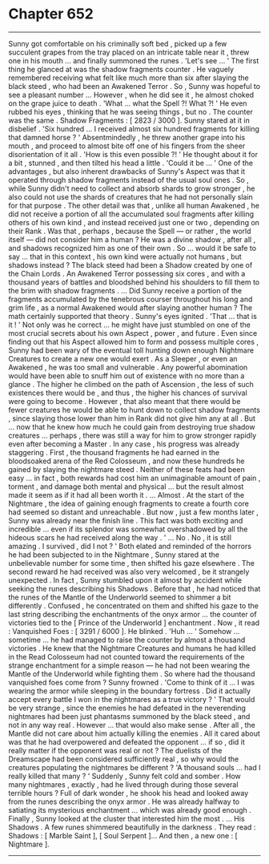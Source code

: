
# Chapter 652


---

Sunny got comfortable on his criminally soft bed , picked up a few succulent grapes from the tray placed on an intricate table near it , threw one in his mouth … and finally summoned the runes .
'Let's see … '
The first thing he glanced at was the shadow fragments counter . He vaguely remembered receiving what felt like much more than six after slaying the black steed , who had been an Awakened Terror . So , Sunny was hopeful to see a pleasant number …
However , when he did see it , he almost choked on the grape juice to death .
'What … what the Spell ?! What ?! '
He even rubbed his eyes , thinking that he was seeing things , but no . The counter was the same .
Shadow Fragments : [ 2823 / 3000 ].
Sunny stared at it in disbelief .
'Six hundred … I received almost six hundred fragments for killing that damned horse ? '
Absentmindedly , he threw another grape into his mouth , and proceed to almost bite off one of his fingers from the sheer disorientation of it all .
'How is this even possible ?! '
He thought about it for a bit , stunned , and then tilted his head a little .
'Could it be … '
One of the advantages , but also inherent drawbacks of Sunny's Aspect was that it operated through shadow fragments instead of the usual soul ones . So , while Sunny didn't need to collect and absorb shards to grow stronger , he also could not use the shards of creatures that he had not personally slain for that purpose .
The other detail was that , unlike all human Awakened , he did not receive a portion of all the accumulated soul fragments after killing others of his own kind , and instead received just one or two , depending on their Rank .
Was that , perhaps , because the Spell — or rather , the world itself — did not consider him a human ? He was a divine shadow , after all , and shadows recognized him as one of their own . So … would it be safe to say … that in this context , his own kind were actually not humans , but shadows instead ?
The black steed had been a Shadow created by one of the Chain Lords . An Awakened Terror possessing six cores , and with a thousand years of battles and bloodshed behind his shoulders to fill them to the brim with shadow fragments .
… Did Sunny receive a portion of the fragments accumulated by the tenebrous courser throughout his long and grim life , as a normal Awakened would after slaying another human ?
The math certainly supported that theory .
Sunny's eyes ignited .
'That … that is it ! '
Not only was he correct … he might have just stumbled on one of the most crucial secrets about his own Aspect , power , and future .
Even since finding out that his Aspect allowed him to form and possess multiple cores , Sunny had been wary of the eventual toll hunting down enough Nightmare Creatures to create a new one would exert . As a Sleeper , or even an Awakened , he was too small and vulnerable . Any powerful abomination would have been able to snuff him out of existence with no more than a glance .
The higher he climbed on the path of Ascension , the less of such existences there would be , and thus , the higher his chances of survival were going to become . However , that also meant that there would be fewer creatures he would be able to hunt down to collect shadow fragments , since slaying those lower than him in Rank did not give him any at all .
But … now that he knew how much he could gain from destroying true shadow creatures … perhaps , there was still a way for him to grow stronger rapidly even after becoming a Master .
In any case , his progress was already staggering . First , the thousand fragments he had earned in the bloodsoaked arena of the Red Colosseum , and now these hundreds he gained by slaying the nightmare steed . Neither of these feats had been easy … in fact , both rewards had cost him an unimaginable amount of pain , torment , and damage both mental and physical … but the result almost made it seem as if it had all been worth it .
… Almost .
At the start of the Nightmare , the idea of gaining enough fragments to create a fourth core had seemed so distant and unreachable . But now , just a few months later , Sunny was already near the finish line . This fact was both exciting and incredible … even if its splendor was somewhat overshadowed by all the hideous scars he had received along the way .
' ... No . No , it is still amazing . I survived , did I not ? '
Both elated and reminded of the horrors he had been subjected to in the Nightmare , Sunny stared at the unbelievable number for some time , then shifted his gaze elsewhere .
The second reward he had received was also very welcomed , be it strangely unexpected . In fact , Sunny stumbled upon it almost by accident while seeking the runes describing his Shadows . Before that , he had noticed that the runes of the Mantle of the Underworld seemed to shimmer a bit differently .
Confused , he concentrated on them and shifted his gaze to the last string describing the enchantments of the onyx armor … the counter of victories tied to the [ Prince of the Underworld ] enchantment .
Now , it read :
Vanquished Foes : [ 3291 / 6000 ].
He blinked .
'Huh … '
Somehow … sometime … he had managed to raise the counter by almost a thousand victories . He knew that the Nightmare Creatures and humans he had killed in the Read Colosseum had not counted toward the requirements of the strange enchantment for a simple reason — he had not been wearing the Mantle of the Underworld while fighting them .
So where had the thousand vanquished foes come from ?
Sunny frowned .
'Come to think of it … I was wearing the armor while sleeping in the boundary fortress . Did it actually accept every battle I won in the nightmares as a true victory ? '
That would be very strange , since the enemies he had defeated in the neverending nightmares had been just phantasms summoned by the black steed , and not in any way real . However … that would also make sense . After all , the Mantle did not care about him actually killing the enemies . All it cared about was that he had overpowered and defeated the opponent … if so , did it really matter if the opponent was real or not ?
The duelists of the Dreamscape had been considered sufficiently real , so why would the creatures populating the nightmares be different ?
'A thousand souls … had I really killed that many ? '
Suddenly , Sunny felt cold and somber .
How many nightmares , exactly , had he lived through during those several terrible hours ?
Full of dark wonder , he shook his head and looked away from the runes describing the onyx armor . He was already halfway to satiating its mysterious enchantment … which was already good enough .
Finally , Sunny looked at the cluster that interested him the most .
… His Shadows .
A few runes shimmered beautifully in the darkness .
They read :
Shadows : [ Marble Saint ], [ Soul Serpent ]...
And then , a new one :
[ Nightmare ].

---


